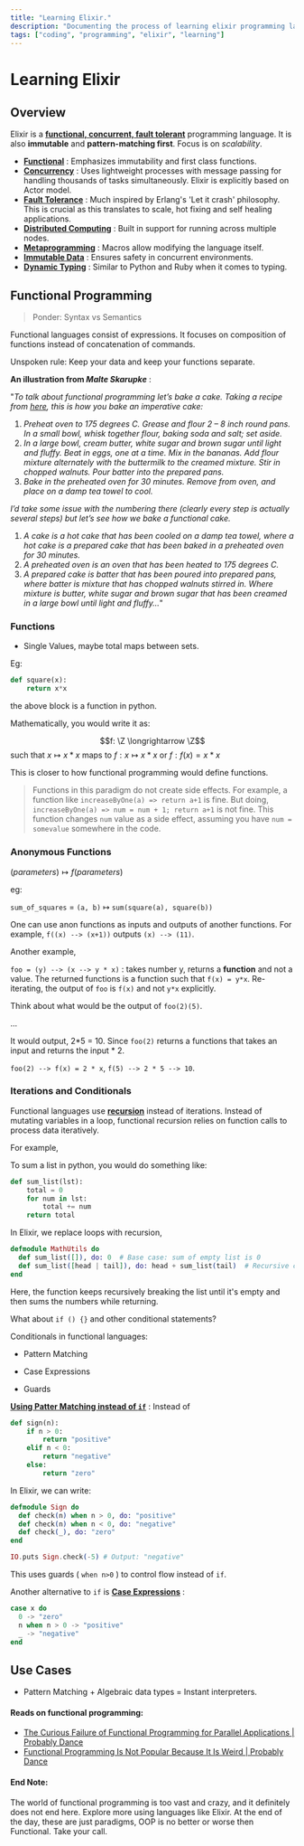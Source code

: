 ```yaml
---
title: "Learning Elixir."
description: "Documenting the process of learning elixir programming language."
tags: ["coding", "programming", "elixir", "learning"]
---
```


# Learning Elixir

## Overview

Elixir is a **<u>functional, concurrent, fault tolerant</u>** programming language. It is also **immutable** and **pattern-matching first**. Focus is on *scalability*.

- **<u>Functional</u>** : Emphasizes immutability and first class functions.
- **<u>Concurrency</u>** : Uses lightweight processes with message passing for handling thousands of tasks simultaneously. Elixir is explicitly based on Actor model.
- **<u>Fault Tolerance</u>** : Much inspired by Erlang's 'Let it crash' philosophy. This is crucial as this translates to scale, hot fixing and self healing applications.
- **<u>Distributed Computing</u>** : Built in support for running across multiple nodes.
- **<u>Metaprogramming</u>** : Macros allow modifying the language itself.
- **<u>Immutable Data</u>** : Ensures safety in concurrent environments.
- **<u>Dynamic Typing</u>** : Similar to Python and Ruby when it comes to typing.

## Functional Programming

> Ponder: Syntax vs Semantics

Functional languages consist of expressions. It focuses on composition of functions instead of concatenation of commands.

Unspoken rule: Keep your data and keep your functions separate.

**An illustration from *Malte Skarupke*** :

"*To talk about functional programming let’s bake a cake. Taking a recipe from [here](http://allrecipes.com/Recipe/A-Number-1-Banana-Cake/), this is how you bake an imperative cake:*

1. *Preheat oven to 175 degrees C. Grease and flour 2 – 8 inch round pans. In a small bowl, whisk together flour, baking soda and salt; set aside.*
2. *In a large bowl, cream butter, white sugar and brown sugar until light and fluffy. Beat in eggs, one at a time. Mix in the bananas. Add flour mixture alternately with the buttermilk to the creamed mixture. Stir in chopped walnuts. Pour batter into the prepared pans.*
3. *Bake in the preheated oven for 30 minutes. Remove from oven, and place on a damp tea towel to cool.*

*I’d take some issue with the numbering there (clearly every step is actually several steps) but let’s see how we bake a functional cake.*

1. *A cake is a hot cake that has been cooled on a damp tea towel, where a hot cake is a prepared cake that has been baked in a preheated oven for 30 minutes.*
2. *A preheated oven is an oven that has been heated to 175 degrees C.*
3. *A prepared cake is batter that has been poured into prepared pans, where batter is mixture that has chopped walnuts stirred in. Where mixture is butter, white sugar and brown sugar that has been creamed in a large bowl until light and fluffy…*"

### Functions

- Single Values, maybe total maps between sets.

Eg:

```python
def square(x):
	return x*x
```

the above block is a function in python.

Mathematically, you would write it as:

$$f: \Z \longrightarrow \Z$$ such that $x \mapsto x * x$ maps to $f: x \mapsto x*x$ or $f: f(x) = x*x$

This is closer to how functional programming would define functions.

> Functions in this paradigm do not create side effects. For example, a function like `increaseByOne(a) => return a+1` is fine. But doing, `increaseByOne(a) => num = num + 1; return a+1` is not fine. This function changes `num` value as a side effect, assuming you have `num = somevalue` somewhere in the code.

### Anonymous Functions

$(parameters) \mapsto f(parameters)$

eg:

`sum_of_squares` = `(a, b)` $\mapsto$ `sum(square(a), square(b))`

One can use anon functions as inputs and outputs of another functions. For example, `f((x) --> (x+1))` outputs `(x) --> (11)`.

Another example,

`foo = (y) --> (x --> y * x)` : takes  number y, returns a **function** and not a value. The returned functions is a function such that `f(x) = y*x`. Re-iterating, the output of `foo` is `f(x)` and not `y*x` explicitly.

Think about what would be the output of `foo(2)(5)`.

...

It would output, 2*5 = 10. Since `foo(2)` returns a functions that takes an input and returns the input * 2.

`foo(2) --> f(x) = 2 * x`, `f(5) --> 2 * 5 --> 10`.

 ### Iterations and Conditionals

Functional languages use **<u>recursion</u>** instead of iterations. Instead of mutating variables in a loop, functional recursion relies on function calls to process data iteratively.

For example,

To sum a list in python, you would do something like:

```python
def sum_list(lst):
    total = 0
    for num in lst:
        total += num
    return total
```

In Elixir, we replace loops with recursion,

```elixir
defmodule MathUtils do
  def sum_list([]), do: 0  # Base case: sum of empty list is 0
  def sum_list([head | tail]), do: head + sum_list(tail)  # Recursive case
end
```

Here, the function keeps recursively breaking the list until it's empty and then sums the numbers while returning.

What about `if () {}` and other conditional statements?

Conditionals in functional languages:

- Pattern Matching

- Case Expressions

- Guards

**<u>Using Patter Matching instead of `if`</u>** :
Instead of 

```python
def sign(n):
    if n > 0:
        return "positive"
    elif n < 0:
        return "negative"
    else:
        return "zero"
```

In Elixir, we can write:

```elixir
defmodule Sign do
  def check(n) when n > 0, do: "positive"
  def check(n) when n < 0, do: "negative"
  def check(_), do: "zero"
end

IO.puts Sign.check(-5) # Output: "negative"
```

This uses guards ( `when n>0` ) to control flow instead of `if`.

Another alternative to `if` is **<u>Case Expressions</u>** :

```elixir
case x do
  0 -> "zero"
  n when n > 0 -> "positive"
  _ -> "negative"
end
```

## Use Cases

- Pattern Matching + Algebraic data types = Instant interpreters.

#### Reads on functional programming:

- [The Curious Failure of Functional Programming for Parallel Applications | Probably Dance](https://probablydance.com/2014/09/07/the-curious-failure-of-functional-programming-for-parallel-applications/)
- [Functional Programming Is Not Popular Because It Is Weird | Probably Dance](https://probablydance.com/2016/02/27/functional-programming-is-not-popular-because-it-is-weird/)

#### End Note:

The world of functional programming is too vast and crazy, and it definitely does not end here. Explore more using languages like Elixir. At the end of the day, these are just paradigms, OOP is no better or worse then Functional. Take your call.